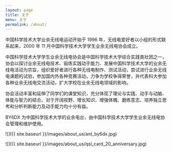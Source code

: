```yaml
---
layout: page
title: 关于
menu: 关于
permalink: /about/
---
```


中国科学技术大学业余无线电运动开始于 1996 年，无线电爱好者以小组的形式联系起来，2000 年 11 月中国科学技术大学学生业余无线电协会成立。

中国科学技术大学学生业余无线电协会是中国科学技术大学综合实践类社团之一，协会以探讨业余无线电技术、锻炼实践动手能力、发展中国科学技术大学的业余无线电活动为宗旨，组织爱好者进行各种无线电制作、测试活动，尝试进行业余无线电课题的试验，参加国内外各种竞赛活动，力争为学校争得荣誉，并代表科大参加各种业余无线电交流活动，扩大学校在业余无线电领域的影响。

协会活动丰富和延伸了同学们的课堂知识，充分体现了理论与实践、动手与动脑、体能与智力的结合。对于开阔视野、增长知识、增强体魄、磨练意志、培养独立思考和分析判断能力及动手能力均十分有益。

BY6DX 为中国科学技术大学的业余电台，由中国科学技术大学学生业余无线电协会管理和维护使用。

![]({{ site.baseurl }}/images/about_us/ant_by6dx.jpg)

![]({{ site.baseurl }}/images/about_us/qsl_card_20_anniversary.jpg)